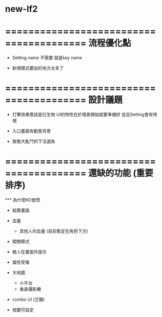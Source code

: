 # new-lf2

========================================
流程優化點
========================================

- Setting.name 不需要 就是key name

- 新增模式要加的地方太多了

========================================
設計議題
========================================

- 打擊效果應該是衍生物 UI的特性在於場景開始就要準備好 並且Setting會有特規

- 入口畫面有動態背景

- 致敬大亂鬥的下注選角

========================================
還缺的功能 (重要排序)
========================================


*** 為什麼KO會閃


- 結算畫面


- 血量
    - 其他人的血量 (目前暫定在角色下方)

- 闖關模式


- 敵人在畫面外提示


- 屬性受傷
- 大地圖
    - 小平台
    - 垂直攝影機

- combo UI (艾爾)
- 按鍵可設定